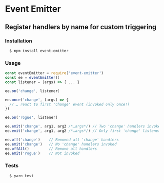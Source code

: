 # Event Emitter
## Register handlers by name for custom triggering

### Installation
```
  $ npm install event-emitter
```

### Usage

```javascript
const eventEmitter = require('event-emitter')
const ee = eventEmitter()
const listener = (args) => { ... }

ee.on('change', listener)

ee.once('change', (args) => {
  // … react to first 'change' event (invoked only once!)
})

ee.on('rogue', listener)

ee.emit('change', arg1, arg2 /*…args*/) // Two 'change' handlers invoked
ee.emit('change', arg1, arg2 /*…args*/) // Only first 'change' listener invoked

ee.off('change')    // Removed all 'change' handlers
ee.emit('change')   // No 'change' handlers invoked
ee.offAll()         // Remove all handlers
ee.emit('rogue')    // Not invoked
```

### Tests
```
  $ yarn test
```
